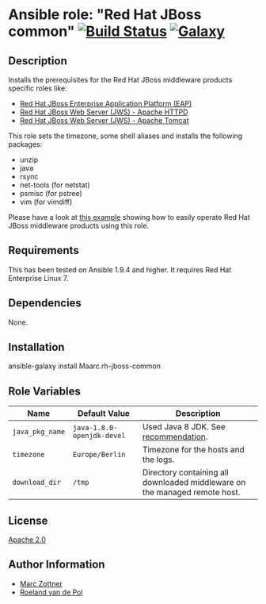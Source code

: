 Ansible role: "Red Hat JBoss common" [![Build Status](https://travis-ci.org/Maarc/ansible-role-redhat-jboss-common.svg?branch=master)](https://travis-ci.org/Maarc/ansible-role-redhat-jboss-common) [![Galaxy](https://img.shields.io/badge/galaxy-maarc.rh--jboss--common-blue.svg?style=flat)](https://galaxy.ansible.com/Maarc/rh-jboss-common)
=================================

Description
-----------

Installs the prerequisites for the Red Hat JBoss middleware products specific roles like:

- [Red Hat JBoss Enterprise Application Platform (EAP)](https://github.com/Maarc/ansible-role-redhat-jboss-eap)
- [Red Hat JBoss Web Server (JWS) - Apache HTTPD](https://github.com/Maarc/ansible-role-redhat-jboss-web-server-httpd)
- [Red Hat JBoss Web Server (JWS) - Apache Tomcat](https://github.com/Maarc/ansible-role-redhat-jboss-web-server-tomcat)

This role sets the timezone, some shell aliases and installs the following packages:

- unzip
- java
- rsync
- net-tools (for netstat)
- psmisc (for pstree)
- vim (for vimdiff)

Please have a look at [this example](https://github.com/Maarc/ansible_middleware_soe) showing how to easily operate Red Hat JBoss middleware products using this role.


Requirements
------------

This has been tested on Ansible 1.9.4 and higher. It requires Red Hat Enterprise Linux 7.


Dependencies
------------

None.


Installation
------------

  ansible-galaxy install Maarc.rh-jboss-common


Role Variables
--------------

| Name              | Default Value       | Description          |
|-------------------|---------------------|----------------------|
| `java_pkg_name` | `java-1.8.0-openjdk-devel` | Used Java 8 JDK. See [recommendation](https://access.redhat.com/solutions/18259). |
| `timezone` | `Europe/Berlin` |  Timezone for the hosts and the logs. |
| `download_dir` | `/tmp` | Directory containing all downloaded middleware  on the managed remote host. |


License
-------

[Apache 2.0](./LICENSE)


Author Information
------------------

* [Marc Zottner](https://github.com/Maarc)
* [Roeland van de Pol](https://github.com/roelandpol)
